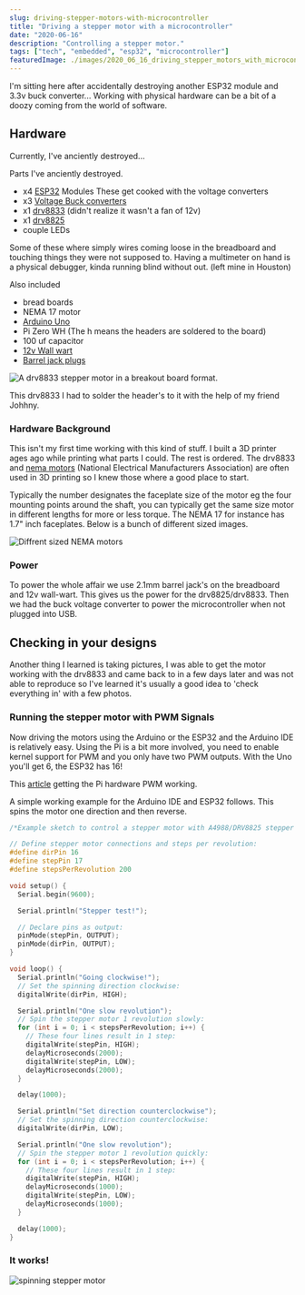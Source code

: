 ```yaml
---
slug: driving-stepper-motors-with-microcontroller
title: "Driving a stepper motor with a microcontroller"
date: "2020-06-16"
description: "Controlling a stepper motor."
tags: ["tech", "embedded", "esp32", "microcontroller"]
featuredImage: ./images/2020_06_16_driving_stepper_motors_with_microcontroller/header_image.jpeg
---
```


I'm sitting here after accidentally destroying another ESP32 module and 3.3v
buck converter... Working with physical hardware can be a bit of a doozy coming
from the world of software.

## Hardware

Currently, I've anciently destroyed...

Parts I've anciently destroyed.

- x4 [ESP32](https://en.wikipedia.org/wiki/ESP32) Modules These get cooked with
  the voltage converters
- x3
  [Voltage Buck converters](https://smile.amazon.com/dp/B07FSLGPR8/ref=cm_sw_em_r_mt_dp_U_e.18EbYT0QC4M)
- x1
  [drv8833](https://learn.adafruit.com/adafruit-drv8833-dc-stepper-motor-driver-breakout-board)
  (didn't realize it wasn't a fan of 12v)
- x1 [drv8825](https://www.pololu.com/product/2133)
- couple LEDs

Some of these where simply wires coming loose in the breadboard and touching
things they were not supposed to. Having a multimeter on hand is a physical
debugger, kinda running blind without out. (left mine in Houston)

Also included

- bread boards
- NEMA 17 motor
- [Arduino Uno](https://en.wikipedia.org/wiki/Arduino_Uno)
- Pi Zero WH (The h means the headers are soldered to the board)
- 100 uf capacitor
- [12v Wall wart](https://smile.amazon.com/dp/B07DCPT1N7/ref=cm_sw_em_r_mt_dp_U_dz28EbW3A14S0)
- [Barrel jack plugs](https://smile.amazon.com/dp/B074LK7G86/ref=cm_sw_em_r_mt_dp_U_Rz28Eb3CF0KZ4)

![A drv8833 stepper motor in a breakout board format.](/images/post/2020_06_16_driving_stepper_motors_with_microcontroller/drv8833.jpeg)

This drv8833 I had to solder the header's to it with the help of my friend
Johhny.

### Hardware Background

This isn't my first time working with this kind of stuff. I built a 3D printer
ages ago while printing what parts I could. The rest is ordered. The drv8833 and
[nema motors](https://en.wikipedia.org/wiki/National_Electrical_Manufacturers_Association)
(National Electrical Manufacturers Association) are often used in 3D printing so
I knew those where a good place to start.

Typically the number designates the faceplate size of the motor eg the four
mounting points around the shaft, you can typically get the same size motor in
different lengths for more or less torque. The NEMA 17 for instance has 1.7"
inch faceplates. Below is a bunch of different sized images.

![Diffrent sized NEMA motors](/images/post/2020_06_16_driving_stepper_motors_with_microcontroller/nema-stepper-motors.jpg)

### Power

To power the whole affair we use 2.1mm barrel jack's on the breadboard and 12v
wall-wart. This gives us the power for the drv8825/drv8833. Then we had the buck
voltage converter to power the microcontroller when not plugged into USB.

## Checking in your designs

Another thing I learned is taking pictures, I was able to get the motor working
with the drv8833 and came back to in a few days later and was not able to
reproduce so I've learned it's usually a good idea to 'check everything in' with
a few photos.

### Running the stepper motor with PWM Signals

Now driving the motors using the Arduino or the ESP32 and the Arduino IDE is
relatively easy. Using the Pi is a bit more involved, you need to enable kernel
support for PWM and you only have two PWM outputs. With the Uno you'll get 6,
the ESP32 has 16!

This
[article](http://blog.oddbit.com/post/2017-09-26-some-notes-on-pwm-on-the-raspberry-pi/)
getting the Pi hardware PWM working.

A simple working example for the Arduino IDE and ESP32 follows. This spins the
motor one direction and then reverse.

```c
/*Example sketch to control a stepper motor with A4988/DRV8825 stepper motor driver and Arduino without a library. More info: https://www.makerguides.com */

// Define stepper motor connections and steps per revolution:
#define dirPin 16
#define stepPin 17
#define stepsPerRevolution 200

void setup() {
  Serial.begin(9600);

  Serial.println("Stepper test!");

  // Declare pins as output:
  pinMode(stepPin, OUTPUT);
  pinMode(dirPin, OUTPUT);
}

void loop() {
  Serial.println("Going clockwise!");
  // Set the spinning direction clockwise:
  digitalWrite(dirPin, HIGH);

  Serial.println("One slow revolution");
  // Spin the stepper motor 1 revolution slowly:
  for (int i = 0; i < stepsPerRevolution; i++) {
    // These four lines result in 1 step:
    digitalWrite(stepPin, HIGH);
    delayMicroseconds(2000);
    digitalWrite(stepPin, LOW);
    delayMicroseconds(2000);
  }

  delay(1000);

  Serial.println("Set direction counterclockwise");
  // Set the spinning direction counterclockwise:
  digitalWrite(dirPin, LOW);

  Serial.println("One slow revolution");
  // Spin the stepper motor 1 revolution quickly:
  for (int i = 0; i < stepsPerRevolution; i++) {
    // These four lines result in 1 step:
    digitalWrite(stepPin, HIGH);
    delayMicroseconds(1000);
    digitalWrite(stepPin, LOW);
    delayMicroseconds(1000);
  }

  delay(1000);
}
```

### It works!

![spinning stepper motor](/images/post/2020_06_16_driving_stepper_motors_with_microcontroller/working-motor.gif)
